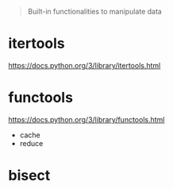 > Built-in functionalities to manipulate data

# itertools
https://docs.python.org/3/library/itertools.html

# functools
https://docs.python.org/3/library/functools.html
- cache
- reduce



# bisect
